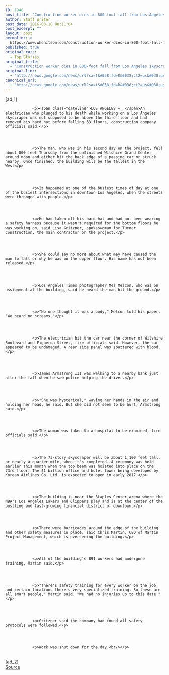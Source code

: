 ```yaml
---
ID: 1948
post_title: 'Construction worker dies in 800-foot fall from Los Angeles skyscraper &#8211; Fox News'
author: Staff Writer
post_date: 2016-03-18 08:11:04
post_excerpt: ""
layout: post
permalink: >
  https://www.whenitson.com/construction-worker-dies-in-800-foot-fall-from-los-angeles-skyscraper-fox-news/
published: true
original_cats:
  - Top Stories
original_title:
  - 'Construction worker dies in 800-foot fall from Los Angeles skyscraper - Fox News'
original_link:
  - 'http://news.google.com/news/url?sa=t&#038;fd=R&#038;ct2=us&#038;usg=AFQjCNEOkjF3EJF7x4e_CqRSizrDIdzGew&#038;clid=c3a7d30bb8a4878e06b80cf16b898331&#038;cid=52779064715597&#038;ei=GLjrVuCzDsOkhAHgx6bgCQ&#038;url=http://www.foxnews.com/us/2016/03/18/construction-worker-dies-in-800-foot-fall-from-los-angeles-skyscraper.html'
canonical_url:
  - 'http://news.google.com/news/url?sa=t&#038;fd=R&#038;ct2=us&#038;usg=AFQjCNEOkjF3EJF7x4e_CqRSizrDIdzGew&#038;clid=c3a7d30bb8a4878e06b80cf16b898331&#038;cid=52779064715597&#038;ei=GLjrVuCzDsOkhAHgx6bgCQ&#038;url=http://www.foxnews.com/us/2016/03/18/construction-worker-dies-in-800-foot-fall-from-los-angeles-skyscraper.html'
---
```

 [ad_1]
<br><div readability="110">
    
        
        
        
            
                <p><span class="dateline">LOS ANGELES –  </span>An electrician who plunged to his death while working on a Los Angeles skyscraper was not supposed to be above the third floor and had removed his hard hat before falling 53 floors, construction company officials said.</p>                
                

            	 
            
                <p>The man, who was in his second day on the project, fell about 800 feet Thursday from the unfinished Wilshire Grand Center around noon and either hit the back edge of a passing car or struck nearby. Once finished, the building will be the tallest in the West</p>                
                

            	 
            
                <p>It happened at one of the busiest times of day at one of the busiest intersections in downtown Los Angeles, when the streets were thronged with people.</p>                
                

            	 
            
                <p>He had taken off his hard hat and had not been wearing a safety harness because it wasn't required for the bottom floors he was working on, said Lisa Gritzner, spokeswoman for Turner Construction, the main contractor on the project.</p>                
                

            	 
            
                <p>She could say no more about what may have caused the man to fall or why he was on the upper floor. His name has not been released.</p>                
                

            	 
            
                <p>Los Angeles Times photographer Mel Melcon, who was on assignment at the building, said he heard the man hit the ground.</p>                
                

            	 
            
                <p>"No one thought it was a body," Melcon told his paper. "We heard no screams."</p>                
                

            	 
            
                <p>The electrician hit the car near the corner of Wilshire Boulevard and Figueroa Street, fire officials said. However, the car appeared to be undamaged. A rear side panel was spattered with blood.</p>                
                

            	 
            
                <p>James Armstrong III was walking to a nearby bank just after the fall when he saw police helping the driver.</p>                
                

            	 
            
                <p>"She was hysterical," waving her hands in the air and holding her head, he said. But she did not seem to be hurt, Armstrong said.</p>                
                

            	 
            
                <p>The woman was taken to a hospital to be examined, fire officials said.</p>                
                

            	 
            
                <p>The 73-story skyscraper will be about 1,100 feet tall, or nearly a quarter-mile, when it's completed. A ceremony was held earlier this month when the top beam was hoisted into place on the 73rd floor. The $1 billion office and hotel tower being developed by Korean Airlines Co. Ltd. is expected to open in early 2017.</p>                
                

            	 
            
                <p>The building is near the Staples Center arena where the NBA's Los Angeles Lakers and Clippers play and is at the center of the bustling and fast-growing financial district of downtown.</p>                
                

            	 
            
                <p>There were barricades around the edge of the building and other safety measures in place, said Chris Martin, CEO of Martin Project Management, which is overseeing the building.</p>                
                

            	 
            
                <p>All of the building's 891 workers had undergone training, Martin said.</p>                
                

            	 
            
                <p>"There's safety training for every worker on the job, and certain locations there's very specialized training. So these are all smart people," Martin said. "We had no injuries up to this date."</p>                
                

            	 
            
                <p>Gritzner said the company had found all safety protocols were followed.</p>                
                

            	 
            
                <p>Work was shut down for the day.<br/></p>                
                

            	 
            

            
                
                    
                
                


 

            
        
    
</div>
<br>[ad_2]
<br><a href="http://news.google.com/news/url?sa=t&#038;fd=R&#038;ct2=us&#038;usg=AFQjCNEOkjF3EJF7x4e_CqRSizrDIdzGew&#038;clid=c3a7d30bb8a4878e06b80cf16b898331&#038;cid=52779064715597&#038;ei=GLjrVuCzDsOkhAHgx6bgCQ&#038;url=http://www.foxnews.com/us/2016/03/18/construction-worker-dies-in-800-foot-fall-from-los-angeles-skyscraper.html">Source </a>